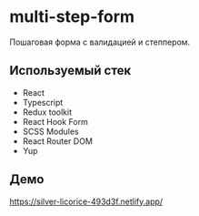 # multi-step-form

Пошаговая форма с валидацией и степпером.

## Используемый стек

+ React
+ Typescript
+ Redux toolkit
+ React Hook Form
+ SCSS Modules
+ React Router DOM
+ Yup

## Демо

https://silver-licorice-493d3f.netlify.app/
